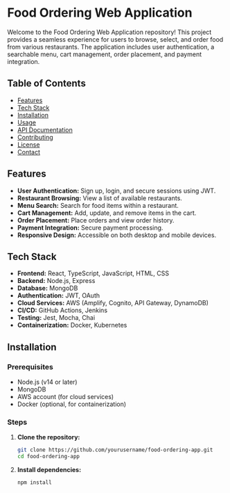 # Food Ordering Web Application

Welcome to the Food Ordering Web Application repository! This project provides a seamless experience for users to browse, select, and order food from various restaurants. The application includes user authentication, a searchable menu, cart management, order placement, and payment integration.

## Table of Contents

- [Features](#features)
- [Tech Stack](#tech-stack)
- [Installation](#installation)
- [Usage](#usage)
- [API Documentation](#api-documentation)
- [Contributing](#contributing)
- [License](#license)
- [Contact](#contact)

## Features

- **User Authentication:** Sign up, login, and secure sessions using JWT.
- **Restaurant Browsing:** View a list of available restaurants.
- **Menu Search:** Search for food items within a restaurant.
- **Cart Management:** Add, update, and remove items in the cart.
- **Order Placement:** Place orders and view order history.
- **Payment Integration:** Secure payment processing.
- **Responsive Design:** Accessible on both desktop and mobile devices.

## Tech Stack

- **Frontend:** React, TypeScript, JavaScript, HTML, CSS
- **Backend:** Node.js, Express
- **Database:** MongoDB
- **Authentication:** JWT, OAuth
- **Cloud Services:** AWS (Amplify, Cognito, API Gateway, DynamoDB)
- **CI/CD:** GitHub Actions, Jenkins
- **Testing:** Jest, Mocha, Chai
- **Containerization:** Docker, Kubernetes

## Installation

### Prerequisites

- Node.js (v14 or later)
- MongoDB
- AWS account (for cloud services)
- Docker (optional, for containerization)

### Steps

1. **Clone the repository:**

    ```bash
    git clone https://github.com/yourusername/food-ordering-app.git
    cd food-ordering-app
    ```

2. **Install dependencies:**

    ```bash
    npm install
    ```
